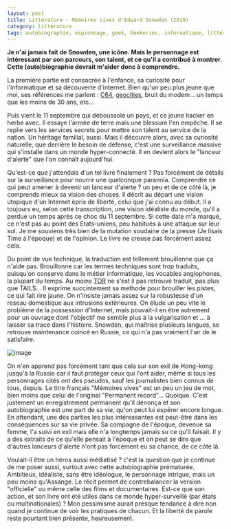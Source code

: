 ```yaml
---
layout: post
title: Littérature - Mémoires vives d'Edward Snowden (2019)
category: litterature
tags: autobiographie, espionnage, geek, Geekeries, informatique, littérature, surveillance
---
```

**Je n'ai jamais fait de Snowden, une icône. Mais le personnage est intéressant par son parcours, son talent, et ce qu'il a contribué à montrer. Cette (auto)biographie devrait m'aider donc à comprendre.**

La première partie est consacrée à l'enfance, sa curiosité pour l'informatique et sa découverte d'internet. Bien qu'un peu plus jeune que moi, ses références me parlent : <a href="https://fr.wikipedia.org/wiki/Commodore_64">C64</a>, <a href="https://fr.wikipedia.org/wiki/GeoCities">geocities</a>, bruit du modem... un temps que les moins de 30 ans, etc...

Puis vient le 11 septembre qui déboussole un pays, et ce jeune hacker en herbe avec. Il essaye l'armée de terre mais une blessure l'en empêche. Il se replie vers les services secrets pour mettre son talent au service de la nation. Un héritage familial, aussi. Mais il découvre alors, avec sa curiosité naturelle, que derrière le besoin de défense, c'est une surveillance massive qui s'installe dans un monde hyper-connecté. Il en devient alors le "lanceur d'alerte" que l'on connaît aujourd'hui. 

Qu'est-ce que j'attendais d'un tel livre finalement ? Pas forcément de détails sur la surveillance pour nourrir une quelconque paranoïa. Comprendre ce qui peut amener à devenir un lanceur d'alerte ? un peu et de ce côté là, je comprends mieux sa vision des choses. Il décrit au départ une vision utopique d'un Internet épris de liberté, celui que j'ai connu au début. Il a toujours eu, selon cette transcription, une vision idéaliste du monde, qu'il a perdue un temps après ce choc du 11 septembre. Si cette date m'a marqué, ce n'est pas au point des Etats-uniens, peu habitués à une attaque sur leur sol. Je me souviens très bien de la mutation soudaine de la presse (Je lisais Time à l'époque) et de l'opinion. Le livre ne creuse pas forcément assez cela.

Du point de vue technique, la traduction est tellement brouillonne que ça n'aide pas. Brouillonne car les termes techniques sont trop traduits, puisqu'on conserve dans le métier informatique, les vocables anglophones, la plupart du temps. Au moins <a href="https://fr.wikipedia.org/wiki/Tor_(r%C3%A9seau)">TOR</a> ne s'est il pas retrouvé traduit, pas plus que TAILS... Il exprime succintement sa methode pour brouiller les pistes, ce qui fait rire jaune. On n'insiste jamais assez sur la robustesse d'un reseau domestique aux intrusions extèrieures. On élude un peu vite le problème de la possession d'Internet, mais pouvait-il en être autrement pour un ouvrage dont l'objectif me semble plus à la vulgarisation et ... à laisser sa trace dans l'histoire. Snowden, qui maîtrise plusieurs langues, se retrouve maintenance coincé en Russie, ce qui n'a pas vraiment l'air de le satisfaire. 

![image](https://filedn.eu/llqi9IBxlYouGRXYG2xlROb/img/2019/snwoden.jpg)

On n'en apprend pas forcément tant que cela sur son exil de Hong-kong jusqu'à la Russie car il faut protéger ceux qui l'ont aider, même si tous les personnages cités ont des pseudos, sauf les journalistes bien connus de tous, depuis. Le titre français "Mémoires vives" est un peu un jeu de mot, bien moins que celui de l'original "Permanent record"... Quoique. C'est justement un enregistrement permanent qu'il dénonça et son autobiographie est une part de sa vie, qu'on peut lui espérer encore longue. En attendant, une des parties les plus intéressantes est peut-être dans les conséquences sur sa vie privée. Sa compagne de l'époque, devenue sa femme, l'a suivi en exil mais elle n'a longtemps jamais su ce qu'il faisait. Il y a des extraits de ce qu'elle pensait à l'époque et on peut se dire que d'autres lanceurs d'alerte n'ont pas forcément eu sa chance, de ce côté là.

Voulait-il être un héros aussi médiatisé ? c'est la question que je continue de me poser aussi, surtout avec cette autobiographie prématurée. Ambitieux, idéaliste, sans être idéologue, le personnage intrigue, mais un peu moins qu'Assange. Le récit permet de contrebalancer la version "officielle" ou même celle des films et documentaires. Est-ce que son action, et son livre ont été utiles dans ce monde hyper-surveillé (par états ou multinationales) ? Mon pessimisme aurait presque tendance à dire non quand je continue de voir les pratiques de chacun. Et la liberté de parole reste pourtant bien présente, heureusement.

